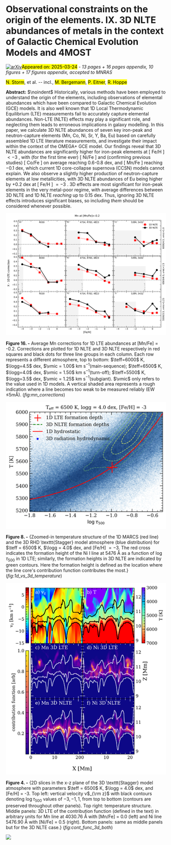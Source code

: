 <div class="macros" style="visibility:hidden;">
$\newcommand{\ensuremath}{}$
$\newcommand{\xspace}{}$
$\newcommand{\object}[1]{\texttt{#1}}$
$\newcommand{\farcs}{{.}''}$
$\newcommand{\farcm}{{.}'}$
$\newcommand{\arcsec}{''}$
$\newcommand{\arcmin}{'}$
$\newcommand{\ion}[2]{#1#2}$
$\newcommand{\textsc}[1]{\textrm{#1}}$
$\newcommand{\hl}[1]{\textrm{#1}}$
$\newcommand{\footnote}[1]{}$
$\newcommand{\ns}[1]{{\color{red} #1}}$
$\newcommand{\mb}[1]{{\color{brown}{\bf Maria:} #1}}$
$\newcommand{\teff}{T_{\rm eff}}$
$\newcommand{\logg}{\log g}$
$\newcommand{\vmic}{\xi_{\rm t}}$
$\newcommand{\vmac}{V_{\rm mac}}$
$\newcommand{\EW}{W_{\lambda}}$
$\newcommand{\mA}{{\rm mÅ}}$
$\newcommand{\Elow}{E_{\rm low}}$
$\newcommand{\Eup}{E_{\rm up}}$
$\newcommand{\SH}{S\!_{\rm H}}$
$\newcommand{\Eu}[5]{\mbox{\rm #1 ^{\rm #2}{\rm #3}^{{\rm #4}}_{\rm #5}}}$
$\newcommand{\Y}[5]{\mbox{\rm #1 ^{\rm #2}{\rm #3}^{{\rm #4}}_{\rm #5}}}$
$\newcommand{\Sr}[5]{\mbox{\rm #1 ^{\rm #2}{\rm #3}^{{\rm #4}}_{\rm #5}}}$
$\newcommand{\Ba}[5]{\mbox{\rm #1 ^{\rm #2}{\rm #3}^{{\rm #4}}_{\rm #5}}}$
$\newcommand{\Mn}[5]{\mbox{\rm #1 ^{\rm #2}{\rm #3}^{{\rm #4}}_{\rm #5}}}$
$\newcommand{\Ni}[5]{\mbox{{\rm #1} ^#2{\rm #3}^{{\rm #4}}_{\rm #5}}}$
$\newcommand{\CH}[5]{\mbox{\rm #1 ^{\rm #2}{\rm #3}^{{\rm #4}}_{\rm #5}}}$
$\newcommand{\Co}[5]{\mbox{\rm #1 ^{\rm #2}{\rm #3}^{{\rm #4}}_{\rm #5}}}$
$\newcommand{\Fe}[5]{\mbox{#1 ^#2{\rm #3}^{{\rm #4}}_ }}$
$\newcommand{\footnoterule}$
$\newcommand{\footnoterule}$
$\newcommand{\footnoterule}$
$\newcommand{\thebibliography}{\DeclareRobustCommand{\VAN}[3]{##3}\VANthebibliography}$</div>



<div id="title">

# Observational constraints on the origin of the elements. IX. 3D NLTE abundances of metals in the context of Galactic Chemical Evolution Models and 4MOST

</div>
<div id="comments">

[![arXiv](https://img.shields.io/badge/arXiv-2503.16946-b31b1b.svg)](https://arxiv.org/abs/2503.16946)<mark>Appeared on: 2025-03-24</mark> -  _13 pages + 16 pages appendix, 10 figures + 17 figures appendix, accepted to MNRAS_

</div>
<div id="authors">

<mark>N. Storm</mark>, et al. -- incl., <mark>M. Bergemann</mark>, <mark>P. Eitner</mark>, <mark>R. Hoppe</mark>

</div>
<div id="abstract">

**Abstract:** $\noindent$ Historically, various methods have been employed to understand the origin of the elements, including observations of elemental abundances which have been compared to Galactic Chemical Evolution (GCE) models. It is also well known that 1D Local Thermodynamic Equilibrium (LTE) measurements fail to accurately capture elemental abundances. Non-LTE (NLTE) effects may play a significant role, and neglecting them leads to erroneous implications in galaxy modelling. In this paper, we calculate 3D NLTE abundances of seven key iron-peak and neutron-capture elements (Mn, Co, Ni, Sr, Y, Ba, Eu) based on carefully assembled 1D LTE literature measurements, and investigate their impact within the context of the OMEGA+ GCE model. Our findings reveal that 3D NLTE abundances are significantly higher for iron-peak elements at [ Fe/H ]  $< -3$ , with (for the first time ever) [ Ni/Fe ] and (confirming previous studies) [ Co/Fe ] on average reaching 0.6-0.8 dex, and [ Mn/Fe ] reaching $-0.1$ dex, which current 1D core-collapse supernova (CCSN) models cannot explain. We also observe a slightly higher production of neutron-capture elements at low metallicities, with 3D NLTE abundances of Eu being higher by +0.2 dex at [ Fe/H ]  $= -3$ . 3D effects are most significant for iron-peak elements in the very metal-poor regime, with average differences between 3D NLTE and 1D NLTE ${reaching}$ up to 0.15 dex. Thus, ignoring 3D NLTE effects introduces significant biases, so including ${them}$ should be considered whenever possible.

</div>

<div id="div_fig1">

<img src="tmp_2503.16946/./figures/Mn_corrections.png" alt="Fig16" width="100%"/>

**Figure 16. -** Average Mn corrections for 1D LTE abundances at [Mn/Fe] = -0.2. Corrections are plotted for 1D NLTE and 3D NLTE respectively in red squares and black dots for three line groups in each column. Each row represents a different atmosphere, top to bottom: $\teff=6000$ K, $\logg=4.5$ dex, $\vmic = 1.00$ km s$^{-1}$(main-sequence); $\teff=6500$ K, $\logg=4.0$ dex, $\vmic = 1.50$ km s$^{-1}$(turn-off); $\teff=5500$ K, $\logg=3.5$ dex, $\vmic = 1.25$ km s$^{-1}$(subgiant). $\vmic$ only refers to the value used in 1D models. A vertical shaded area represents a rough indication where a line becomes too weak to be measured reliably (EW $\leq$5mÅ). (*fig:mn_corrections*)

</div>
<div id="div_fig2">

<img src="tmp_2503.16946/./figures/ref1_atmo_temp_1d_3d_rev1_feb25_v2.png" alt="Fig8" width="100%"/>

**Figure 8. -** {Zoomed-in temperature structure of the 1D MARCS (red line) and the 3D RHD \texttt{Stagger} model atmosphere (blue distribution) for $\teff = 6500$ K, $\logg = 4.0$ dex, and [Fe/H] $= -3$. The red cross indicates the formation height of the Ni I line at 5476 Å as a function of $\log \tau_{500}$ in 1D LTE; similarly, the formation heights in 3D NLTE are indicated by green contours. Here the formation height is defined as the location where the line core's contribution function contributes the most.} (*fig:1d_vs_3d_temperature*)

</div>
<div id="div_fig3">

<img src="tmp_2503.16946/./figures/mn281kbc_3d_cont_func_comp_big_v6.png" alt="Fig4" width="100%"/>

**Figure 4. -** {2D slices in the x-z plane of the 3D \texttt{Stagger} model atmosphere with parameters $\teff = 6500$ K, $\logg = 4.0$ dex, and [Fe/H] = -3. Top left: vertical velocity v$_{\rm z}$ with black contours denoting $\log \tau_{500}$ values of $-3, -1, 1$, from top to bottom (contours are preserved throughout other panels). Top right: temperature structure. Middle panels: 3D LTE of the contribution function (defined in the text) in arbitrary units for Mn line at 4030.76 Å with [Mn/Fe] = 0.0 (left) and Ni line 5476.90 Å with [Ni/Fe] = 0.5 (right). Bottom panels: same as middle panels but for the 3D NLTE case.} (*fig:cont_func_3d_both*)

</div><div id="qrcode"><img src=https://api.qrserver.com/v1/create-qr-code/?size=100x100&data="https://arxiv.org/abs/2503.16946"></div>